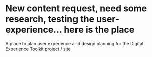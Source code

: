 # New content request, need some research, testing the user-experience... here is the place
A place to plan user experience and design planning for the Digital Experience Toolkit project / site
